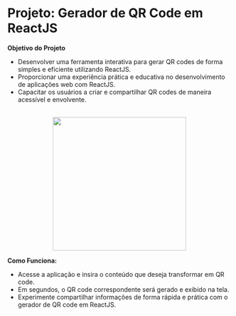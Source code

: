 
# Projeto: Gerador de QR Code em ReactJS

**Objetivo do Projeto**
- Desenvolver uma ferramenta interativa para gerar QR codes de forma simples e eficiente utilizando ReactJS.
- Proporcionar uma experiência prática e educativa no desenvolvimento de aplicações web com ReactJS.
- Capacitar os usuários a criar e compartilhar QR codes de maneira acessível e envolvente.
<br>
  
<div align="center">
<img src="https://github.com/Saraiva97/Gerador-de-QR-Code/assets/93497276/e123b08e-ce20-452b-a9be-5c7f8837caca" style="width: 300px"/>
</div>


**Como Funciona:**
- Acesse a aplicação e insira o conteúdo que deseja transformar em QR code.
- Em segundos, o QR code correspondente será gerado e exibido na tela.
- Experimente compartilhar informações de forma rápida e prática com o gerador de QR code em ReactJS.

